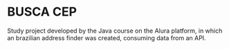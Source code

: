 <h1>BUSCA CEP</h1>

Study project developed by the Java course on the Alura platform, in which an brazilian address finder was created, consuming data from an API.
